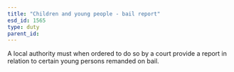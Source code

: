 ```yaml
---
title: "Children and young people - bail report"
esd_id: 1565
type: duty
parent_id:  
---
```


A local authority must when ordered to do so by a court provide a report in relation to certain young persons remanded on bail.

